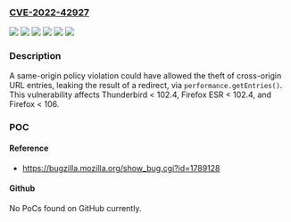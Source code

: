### [CVE-2022-42927](https://cve.mitre.org/cgi-bin/cvename.cgi?name=CVE-2022-42927)
![](https://img.shields.io/static/v1?label=Product&message=Firefox%20ESR&color=blue)
![](https://img.shields.io/static/v1?label=Product&message=Firefox&color=blue)
![](https://img.shields.io/static/v1?label=Product&message=Thunderbird&color=blue)
![](https://img.shields.io/static/v1?label=Version&message=%3C%20102.4%20&color=brighgreen)
![](https://img.shields.io/static/v1?label=Version&message=%3C%20106%20&color=brighgreen)
![](https://img.shields.io/static/v1?label=Vulnerability&message=Same-origin%20policy%20violation%20could%20have%20leaked%20cross-origin%20URLs&color=brighgreen)

### Description

A same-origin policy violation could have allowed the theft of cross-origin URL entries, leaking the result of a redirect, via <code>performance.getEntries()</code>. This vulnerability affects Thunderbird < 102.4, Firefox ESR < 102.4, and Firefox < 106.

### POC

#### Reference
- https://bugzilla.mozilla.org/show_bug.cgi?id=1789128

#### Github
No PoCs found on GitHub currently.

